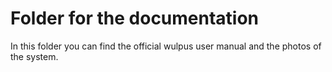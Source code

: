 # Folder for the documentation
In this folder you can find the official wulpus user manual and the photos of the system. 
